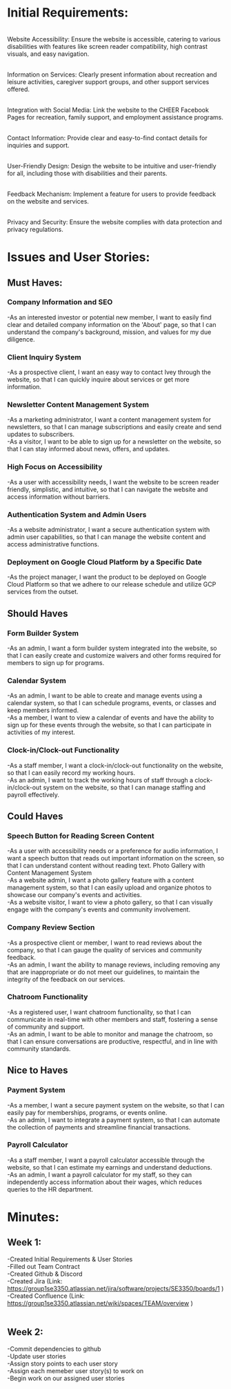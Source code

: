 # Initial Requirements:
<br> Website Accessibility: Ensure the website is accessible, catering to various disabilities with features like screen reader compatibility, high contrast visuals, and easy navigation.

<br> Information on Services: Clearly present information about recreation and leisure activities, caregiver support groups, and other support services offered.

<br> Integration with Social Media: Link the website to the CHEER Facebook Pages for recreation, family support, and employment assistance programs.

<br> Contact Information: Provide clear and easy-to-find contact details for inquiries and support.

<br> User-Friendly Design: Design the website to be intuitive and user-friendly for all, including those with disabilities and their parents.

<br> Feedback Mechanism: Implement a feature for users to provide feedback on the website and services.

<br> Privacy and Security: Ensure the website complies with data protection and privacy regulations.<br>

# Issues and User Stories:<br>
## Must Haves:<br>
### Company Information and SEO<br>
-As an interested investor or potential new member, I want to easily find clear and detailed company information on the 'About' page, so that I can understand the company's background, mission, and values for my due diligence.<br>
### Client Inquiry System<br>
-As a prospective client, I want an easy way to contact Ivey through the website, so that I can quickly inquire about services or get more information.<br>
### Newsletter Content Management System <br>
-As a marketing administrator, I want a content management system for newsletters, so that I can manage subscriptions and easily create and send updates to subscribers.<br>
-As a visitor, I want to be able to sign up for a newsletter on the website, so that I can stay informed about news, offers, and updates.<br>
### High Focus on Accessibility<br>
-As a user with accessibility needs, I want the website to be screen reader friendly, simplistic, and intuitive, so that I can navigate the website and access information without barriers.<br>
### Authentication System and Admin Users<br>
-As a website administrator, I want a secure authentication system with admin user capabilities, so that I can manage the website content and access administrative functions.
### Deployment on Google Cloud Platform by a Specific Date<br>
-As the project manager, I want the product to be deployed on Google Cloud Platform so that we adhere to our release schedule and utilize GCP services from the outset.<br>

## Should Haves<br>
### Form Builder System<br>
-As an admin, I want a form builder system integrated into the website, so that I can easily create and customize waivers and other forms required for members to sign up for programs.<br>
### Calendar System <br>
-As an admin, I want to be able to create and manage events using a calendar system, so that I can schedule programs, events, or classes and keep members informed.<br>
-As a member, I want to view a calendar of events and have the ability to sign up for these events through the website, so that I can participate in activities of my interest.<br>

### Clock-in/Clock-out Functionality <br>
-As a staff member, I want a clock-in/clock-out functionality on the website, so that I can easily record my working hours.<br>
-As an admin, I want to track the working hours of staff through a clock-in/clock-out system on the website, so that I can manage staffing and payroll effectively.<br>

## Could Haves<br>
### Speech Button for Reading Screen Content <br>
-As a user with accessibility needs or a preference for audio information, I want a speech button that reads out important information on the screen, so that I can understand content without reading text.
Photo Gallery with Content Management System<br>
-As a website admin, I want a photo gallery feature with a content management system, so that I can easily upload and organize photos to showcase our company's events and activities.<br>
-As a website visitor, I want to view a photo gallery, so that I can visually engage with the company's events and community involvement.<br>
### Company Review Section<br>
-As a prospective client or member, I want to read reviews about the company, so that I can gauge the quality of services and community feedback.<br>
-As an admin, I want the ability to manage reviews, including removing any that are inappropriate or do not meet our guidelines, to maintain the integrity of the feedback on our services.<br>
### Chatroom Functionality<br>
-As a registered user, I want chatroom functionality, so that I can communicate in real-time with other members and staff, fostering a sense of community and support.<br>
-As an admin, I want to be able to monitor and manage the chatroom, so that I can ensure conversations are productive, respectful, and in line with community standards.<br>

## Nice to Haves<br>
### Payment System<br>
-As a member, I want a secure payment system on the website, so that I can easily pay for memberships, programs, or events online.<br>
-As an admin, I want to integrate a payment system, so that I can automate the collection of payments and streamline financial transactions.<br>
### Payroll Calculator<br>
-As a staff member, I want a payroll calculator accessible through the website, so that I can estimate my earnings and understand deductions.<br>
-As an admin, I want a payroll calculator for my staff, so they can independently access information about their wages, which reduces queries to the HR department.<br>

# Minutes:<br>
## Week 1:<br>
-Created Initial Requirements & User Stories<br>
-Filled out Team Contract<br>
-Created Github & Discord<br>
-Created Jira (Link: https://group1se3350.atlassian.net/jira/software/projects/SE3350/boards/1 )<br>
-Created Confluence (Link: https://group1se3350.atlassian.net/wiki/spaces/TEAM/overview )<br>
<br>
## Week 2:<br>
-Commit dependencies to github<br>
-Update user stories<br>
-Assign story points to each user story<br>
-Assign each memeber user story(s) to work on<br>
-Begin work on our assigned user stories<br>


